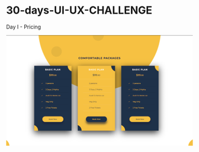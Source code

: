 # 30-days-UI-UX-CHALLENGE
Day I - Pricing

![Pricing](https://github.com/younggeeks/30-days-UI-UX-CHALLENGE/raw/master/img/Pricing.png)


